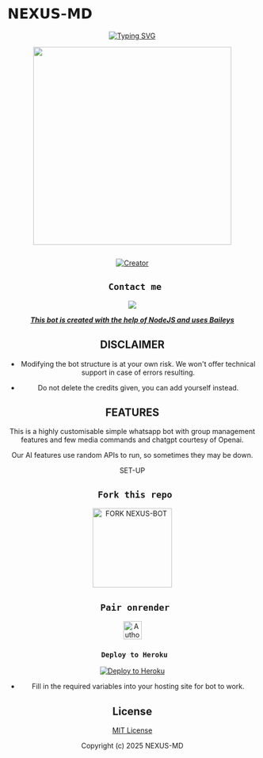 # 𝗡𝗘𝗫𝗨𝗦-𝗠𝗗
<div align="center">
  <a href="https://git.io/typing-svg">
    <img src="https://readme-typing-svg.demolab.com?font=Black+Ops+One&size=50&pause=1000&color=1BAFBAFF&center=true&width=910&height=100&lines=HOLLA+THIS+IS+NEXUS-MD;MULTI+DEVICE+WHATSAPP+BOT;MADE+TO+HELP+WHATSAPP+USERS;STAR+AND+FORK+THE+REPO" alt="Typing SVG" />
  </a>
</p>
  
  <p align="center">
<img src="https://files.catbox.moe/t7qghl.jpg" width="400" height="400"/>
</p>

<p align="center">
  <a href="#"><img src="http://readme-typing-svg.herokuapp.com?color=d1fa02&center=true&vCenter=true&multiline=false&lines=NEXUS+WHATSAPP+BOT" alt="">
</p>
<p align="center">
<a href="#"><img title="Creator" src="https://img.shields.io/badge/Creator-IGNATIUS_PEREZ-blue.svg?style=for-the-badge&logo=github"></a>
</p>
 

## ` Contact me`

<p align="center">

<a href="https://api.whatsapp.com/send?phone=254781346242&text=Hello+Nexus+dev+i+need+your+Help+on..."><img src="https://img.shields.io/badge/Contact-25D366?style=for-the-badge&logo=whatsapp&logoColor=white" />


***This bot is created with the help of NodeJS and uses [Baileys](https://github.com/whiskeysockets/Baileys)***


## DISCLAIMER
- Modifying the bot structure is at your own risk. We won't offer technical support in case of errors resulting.

- Do not delete the credits given,  you can add yourself instead.

## FEATURES
This is a highly customisable simple whatsapp bot with group management features and few media commands and chatgpt courtesy of Openai.

Our AI features use random APIs to run, so sometimes they may be down.

 SET-UP

## ` Fork this repo`
<p align="centre">
<a href="https://github.com/Ignatiusperez/Perez/fork"><img src="https://img.shields.io/badge/Fork%20Create-purple?style=for-the-badge&logo=github" alt="FORK NEXUS-BOT" width="160"></a>
<p/>

  
## ` Pair onrender`
<p align="centre">
<a href="https://perez-md-pairing.onrender.com"><img height= "37" title="Author" src="https://img.shields.io/badge/Session-green?style=for-the-badge&logo=render"></a>
<p/>
            

###  ` Deploy to Heroku`
<p align="center">
     <a href="https://verification-kappa.vercel.app">
       <img src="https://www.herokucdn.com/deploy/button.svg" alt="Deploy to Heroku"/>
     </a>
 </p>
 

    

- Fill in the required variables into your hosting site for bot to work.
 </h2>
     

    
 





## License

[MIT License](https://github.com/HunterNick2/RAVEN-BOT/blob/main/LICENSE)

Copyright (c) 2025 NEXUS-MD 

